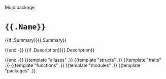 Mojo package

# `{{.Name}}`

{{if .Summary}}{{.Summary}}

{{end -}}
{{if .Description}}{{.Description}}

{{end -}}
{{template "aliases" .}}
{{template "structs" .}}
{{template "traits" .}}
{{template "functions" .}}
{{template "modules" .}}
{{template "packages" .}}
